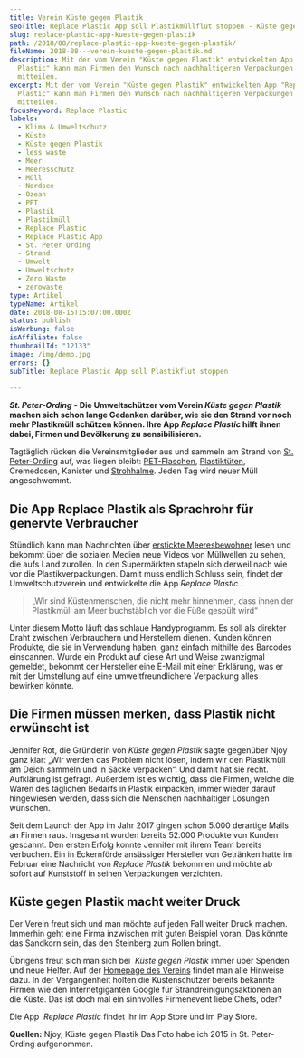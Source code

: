 ```yaml
---
title: Verein Küste gegen Plastik
seoTitle: Replace Plastic App soll Plastikmüllflut stoppen - Küste gegen Plastik
slug: replace-plastic-app-kueste-gegen-plastik
path: /2018/08/replace-plastic-app-kueste-gegen-plastik/
fileName: 2018-08---verein-kueste-gegen-plastik.md
description: Mit der vom Verein "Küste gegen Plastik" entwickelten App "Replace
  Plastic" kann man Firmen den Wunsch nach nachhaltigeren Verpackungen
  mitteilen.
excerpt: Mit der vom Verein "Küste gegen Plastik" entwickelten App "Replace
  Plastic" kann man Firmen den Wunsch nach nachhaltigeren Verpackungen
  mitteilen.
focusKeyword: Replace Plastic
labels:
  - Klima & Umweltschutz
  - Küste
  - Küste gegen Plastik
  - less waste
  - Meer
  - Meeresschutz
  - Müll
  - Nordsee
  - Ozean
  - PET
  - Plastik
  - Plastikmüll
  - Replace Plastic
  - Replace Plastic App
  - St. Peter Ording
  - Strand
  - Umwelt
  - Umweltschutz
  - Zero Waste
  - zerowaste
type: Artikel
typeName: Artikel
date: 2018-08-15T15:07:00.000Z
status: publish
isWerbung: false
isAffiliate: false
thumbnailId: "12133"
image: /img/demo.jpg
errors: {}
subTitle: Replace Plastic App soll Plastikflut stoppen
  
---
```


**_St. Peter-Ording -_ Die Umweltschützer vom Verein _Küste gegen Plastik_
machen sich schon lange Gedanken darüber, wie sie den Strand vor noch mehr
Plastikmüll schützen können. Ihre App _Replace Plastic_ hilft ihnen dabei,
Firmen und Bevölkerung zu sensibilisieren.**

Tagtäglich rücken die Vereinsmitglieder aus und sammeln am Strand von
[St. Peter-Ording](/2015/07/zurueck-nach-st-peter-ording/) auf, was liegen
bleibt: [PET-Flaschen](/2018/07/glas-statt-plastik/),
[Plastiktüten](/2017/08/kenia-sagt-plastiktueten-nein-danke/), Cremedosen,
Kanister und [Strohhalme](/2018/07/baecker-backt-strohhalme-fuer-die-umwelt/).
Jeden Tag wird neuer Müll angeschwemmt.

## Die App Replace Plastik als Sprachrohr für genervte Verbraucher

Stündlich kann man Nachrichten über
[erstickte Meeresbewohner](/2018/08/wwf-geisternetz-warnemuende/) lesen und
bekommt über die sozialen Medien neue Videos von Müllwellen zu sehen, die aufs
Land zurollen. In den Supermärkten stapeln sich derweil nach wie vor die
Plastikverpackungen. Damit muss endlich Schluss sein, findet der
Umweltschutzverein und entwickelte die App _Replace Plastic_ .

> „Wir sind Küstenmenschen, die nicht mehr hinnehmen, dass ihnen der Plastikmüll
> am Meer buchstäblich vor die Füße gespült wird“

Unter diesem Motto läuft das schlaue Handyprogramm. Es soll als direkter Draht
zwischen Verbrauchern und Herstellern dienen. Kunden können Produkte, die sie in
Verwendung haben, ganz einfach mithilfe des Barcodes einscannen. Wurde ein
Produkt auf diese Art und Weise zwanzigmal gemeldet, bekommt der Hersteller eine
E-Mail mit einer Erklärung, was er mit der Umstellung auf eine
umweltfreundlichere Verpackung alles bewirken könnte.

## Die Firmen müssen merken, dass Plastik nicht erwünscht ist

Jennifer Rot, die Gründerin von _Küste gegen Plastik_ sagte gegenüber Njoy ganz
klar: „Wir werden das Problem nicht lösen, indem wir den Plastikmüll am Deich
sammeln und in Säcke verpacken“. Und damit hat sie recht. Aufklärung ist
gefragt. Außerdem ist es wichtig, dass die Firmen, welche die Waren des
täglichen Bedarfs in Plastik einpacken, immer wieder darauf hingewiesen werden,
dass sich die Menschen nachhaltiger Lösungen wünschen.

Seit dem Launch der App im Jahr 2017 gingen schon 5.000 derartige Mails an
Firmen raus. Insgesamt wurden bereits 52.000 Produkte von Kunden gescannt. Den
ersten Erfolg konnte Jennifer mit ihrem Team bereits verbuchen. Ein in
Eckernförde ansässiger Hersteller von Getränken hatte im Februar eine Nachricht
von _Replace Plastik_ bekommen und möchte ab sofort auf Kunststoff in seinen
Verpackungen verzichten.

## Küste gegen Plastik macht weiter Druck

Der Verein freut sich und man möchte auf jeden Fall weiter Druck machen.
Immerhin geht eine Firma inzwischen mit guten Beispiel voran. Das könnte das
Sandkorn sein, das den Steinberg zum Rollen bringt.

Übrigens freut sich man sich bei  _Küste gegen Plastik_ immer über Spenden und
neue Helfer. Auf der
[Homepage des Vereins](https://www.kueste-gegen-plastik.de/) findet man alle
Hinweise dazu. In der Vergangenheit holten die Küstenschützer bereits bekannte
Firmen wie den Internetgiganten Google für Strandreinigungsaktionen an die
Küste. Das ist doch mal ein sinnvolles Firmenevent liebe Chefs, oder?

Die App  _Replace Plastic_ findet Ihr im App Store und im Play Store.

**Quellen:** Njoy, Küste gegen Plastik Das Foto habe ich 2015 in St.
Peter-Ording aufgenommen.

  